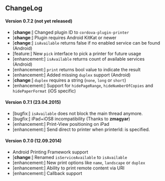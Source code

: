 ## ChangeLog
#### Version 0.7.2 (not yet released)
- [__change__:] Changed plugin ID to `cordova-plugin-printer`
- [__change__:] Plugin requires Android KitKat or newer
- [__change__:] `isAvailable` returns false if no enabled service can be found (Android)
- [feature:] New `pick` interface to pick a printer for future usage
- [enhancement:] `isAvailable` returns count of available services (Android)
- [enhancement:] `print` returns bool value to indicate the result
- [enhancement:] Added missing `duplex` support (Android)
- [__change__:] `duplex` requires a string (`none`, `long` or `short`)
- [enhancement:] Support for `hidePageRange`, `hideNumberOfCopies` and `hidePaperFormat` (iOS specific)


#### Version 0.7.1 (23.04.2015)
- [bugfix:] `isAvailable` does not block the main thread anymore.
- [bugfix:] iPad+iOS8 incompatibility (Thanks to __zmagyar__)
- [enhancement:] Print-View positioning on iPad
- [enhancement:] Send direct to printer when printerId: is specified.

#### Version 0.7.0 (12.09.2014)
- Android Printing Framework support
- [__change__:] Renamed `isServiceAvailable` to `isAvailable`
- [enhancement:] New print options like `name`, `landscape` or `duplex`
- [enhancement:] Ability to print remote content via URI
- [enhancement:] Callback support